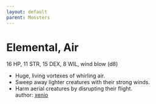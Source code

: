 ```yaml
---
layout: default
parent: Monsters 
--- 
```

# Elemental, Air
16 HP, 11 STR, 15 DEX, 8 WIL, wind blow (d8)  
- Huge, living vortexes of whirling air.  
- Sweep away lighter creatures with their strong winds.  
- Harm aerial creatures by disrupting their flight.  
author: [xenio](https://xenioinabottle.blogspot.com) 
